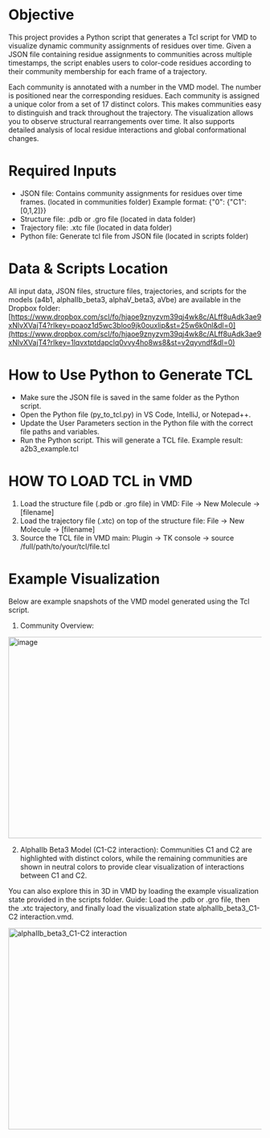 # Objective
This project provides a Python script that generates a Tcl script for VMD to visualize dynamic community assignments of residues over time. Given a JSON file containing residue assignments to communities across multiple timestamps, the script enables users to color-code residues according to their community membership for each frame of a trajectory.

Each community is annotated with a number in the VMD model. The number is positioned near the corresponding residues. Each community is assigned a unique color from a set of 17 distinct colors. This makes communities easy to distinguish and track throughout the trajectory. The visualization allows you to observe structural rearrangements over time. It also supports detailed analysis of local residue interactions and global conformational changes.

# Required Inputs
- JSON file: Contains community assignments for residues over time frames. (located in communities folder)
  Example format: {"0": {"C1": [0,1,2]}} 
- Structure file: .pdb or .gro file (located in data folder)
- Trajectory file: .xtc file (located in data folder)
- Python file: Generate tcl file from JSON file (located in scripts folder)

# Data & Scripts Location
All input data, JSON files, structure files, trajectories, and scripts for the models (a4b1, alphaIIb_beta3, alphaV_beta3, aVbe) are available in the Dropbox folder: [https://www.dropbox.com/scl/fo/hjaoe9znyzvm39qj4wk8c/ALff8uAdk3ae9xNlvXVajT4?rlkey=poaoz1d5wc3bloo9jk0ouxlip&st=25w6k0nl&dl=0](https://www.dropbox.com/scl/fo/hjaoe9znyzvm39qj4wk8c/ALff8uAdk3ae9xNlvXVajT4?rlkey=1lqvxtptdapclq0vvy4ho8ws8&st=v2qyvndf&dl=0)

# How to Use Python to Generate TCL
- Make sure the JSON file is saved in the same folder as the Python script.
- Open the Python file (py_to_tcl.py) in VS Code, IntelliJ, or Notepad++.
- Update the User Parameters section in the Python file with the correct file paths and variables.
- Run the Python script. This will generate a TCL file. Example result: a2b3_example.tcl

# HOW TO LOAD TCL in VMD
1. Load the structure file (.pdb or .gro file) in VMD: File -> New Molecule -> [filename]
2. Load the trajectory file (.xtc) on top of the structure file: File -> New Molecule -> [filename]
3. Source the TCL file in VMD main: Plugin -> TK console -> source /full/path/to/your/tcl/file.tcl

# Example Visualization
Below are example snapshots of the VMD model generated using the Tcl script.
1. Community Overview:
<img width="600" height="400" alt="image" src="https://github.com/user-attachments/assets/0db4b392-546e-4738-8e73-6443049e903d" />

2. AlphaIIb Beta3 Model (C1-C2 interaction):
Communities C1 and C2 are highlighted with distinct colors, while the remaining communities are shown in neutral colors to provide clear visualization of interactions between C1 and C2.

You can also explore this in 3D in VMD by loading the example visualization state provided in the scripts folder. Guide: Load the .pdb or .gro file, then the .xtc trajectory, and finally load the visualization state alphaIIb_beta3_C1-C2 interaction.vmd.

<img width="600" height="400" alt="alphaIIb_beta3_C1-C2 interaction" src="https://github.com/user-attachments/assets/757abe96-1e6e-4978-8d98-7e9ef6eba317" />


